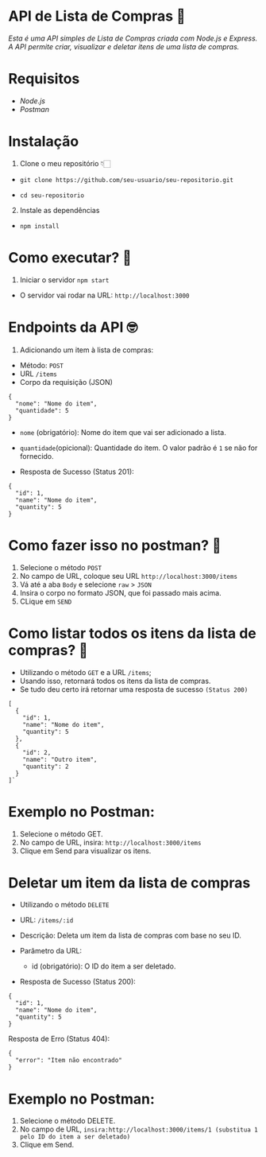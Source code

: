 # API de Lista de Compras 🛒
 _Esta é uma API simples de Lista de Compras criada com Node.js e Express. A API permite criar, visualizar e deletar itens de uma lista de compras._

# Requisitos
- _Node.js_
- _Postman_

# Instalação
1. Clone o meu repositório 👇🏻

- `git clone https://github.com/seu-usuario/seu-repositorio.git`

- ``cd seu-repositorio``

2. Instale as dependências
- `npm install`

# Como executar? 🤔

1. Iniciar o servidor
`npm start`
- O servidor vai rodar na URL: `http://localhost:3000`

# Endpoints da API 🤓

1. Adicionando um item à lista de compras:
- Método: `POST`
- URL `/items`
- Corpo da requisição (JSON)
```
{
  "nome": "Nome do item",
  "quantidade": 5
}
```
- ``nome`` (obrigatório): Nome do item que vai ser adicionado a lista.
- ``quantidade``(opicional): Quantidade do item. O valor padrão é ``1`` se não for fornecido.

- Resposta de Sucesso (Status 201):

```
{
  "id": 1,
  "name": "Nome do item",
  "quantity": 5
}

```

# Como fazer isso no postman? 🤔
1. Selecione o método `POST`
2. No campo de URL, coloque seu URL `http://localhost:3000/items`
3. Vá até a aba ``Body`` e selecione `raw` > ``JSON``
4. Insira o corpo no formato JSON, que foi passado mais acima.
5. CLique em `SEND`

# Como listar todos os itens da lista de compras? 🤔

- Utilizando o método `GET` e a URL `/items`;
- Usando isso, retornará todos os itens da lista de compras.
- Se tudo deu certo irá retornar uma resposta de sucesso ``(Status 200)``

```
[
  {
    "id": 1,
    "name": "Nome do item",
    "quantity": 5
  },
  {
    "id": 2,
    "name": "Outro item",
    "quantity": 2
  }
]`
```
# Exemplo no Postman:

1. Selecione o método GET.
2. No campo de URL, insira: ``http://localhost:3000/items``
3. Clique em Send para visualizar os itens.

# Deletar um item da lista de compras
- Utilizando o método ``DELETE``

- URL: ``/items/:id``

- Descrição: Deleta um item da lista de compras com base no seu ID.

- Parâmetro da URL:

    - id (obrigatório): O ID do item a ser deletado.
- Resposta de Sucesso (Status 200):

```
{
  "id": 1,
  "name": "Nome do item",
  "quantity": 5
}

```

Resposta de Erro (Status 404):

``` 
{
  "error": "Item não encontrado"
}

```

# Exemplo no Postman:

1. Selecione o método DELETE.
2. No campo de URL, ```insira:http://localhost:3000/items/1 (substitua 1 pelo ID do item a ser deletado)```
3. Clique em Send.